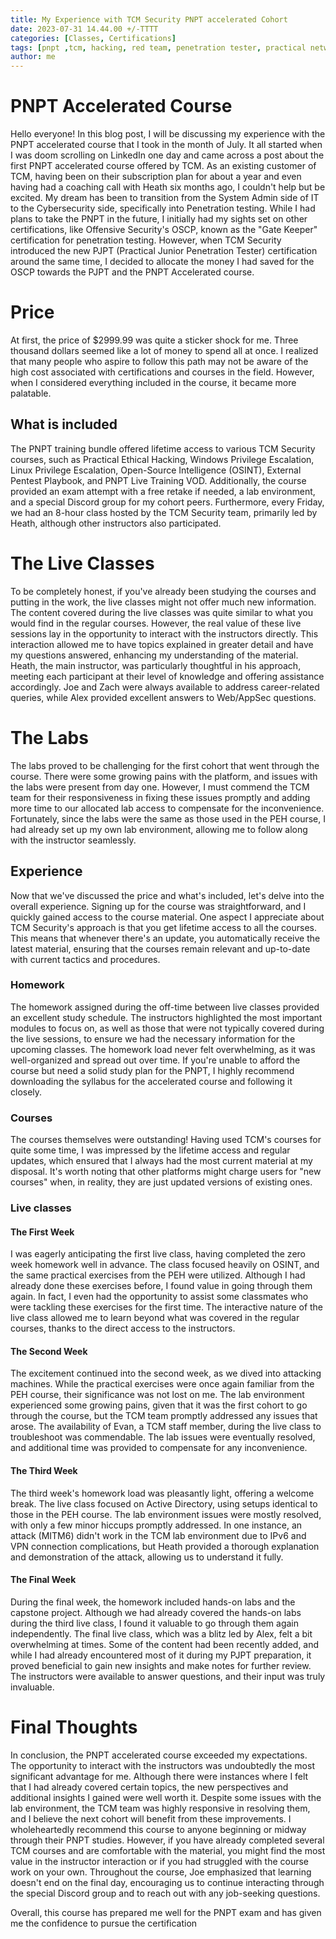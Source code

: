 ```yaml
---
title: My Experience with TCM Security PNPT accelerated Cohort
date: 2023-07-31 14.44.00 +/-TTTT
categories: [Classes, Certifications]
tags: [pnpt ,tcm, hacking, red team, penetration tester, practical network penetration tester]     # TAG names should always be lowercase
author: me
---
```

# PNPT Accelerated Course
Hello everyone! In this blog post, I will be discussing my experience with the PNPT accelerated course that I took in the month of July. It all started when I was doom scrolling on LinkedIn one day and came across a post about the first PNPT accelerated course offered by TCM. As an existing customer of TCM, having been on their subscription plan for about a year and even having had a coaching call with Heath six months ago, I couldn't help but be excited. My dream has been to transition from the System Admin side of IT to the Cybersecurity side, specifically into Penetration testing. While I had plans to take the PNPT in the future, I initially had my sights set on other certifications, like Offensive Security's OSCP, known as the "Gate Keeper" certification for penetration testing. However, when TCM Security introduced the new PJPT (Practical Junior Penetration Tester) certification around the same time, I decided to allocate the money I had saved for the OSCP towards the PJPT and the PNPT Accelerated course.

# Price
At first, the price of $2999.99 was quite a sticker shock for me. Three thousand dollars seemed like a lot of money to spend all at once. I realized that many people who aspire to follow this path may not be aware of the high cost associated with certifications and courses in the field. However, when I considered everything included in the course, it became more palatable. 

## What is included 
The PNPT training bundle offered lifetime access to various TCM Security courses, such as Practical Ethical Hacking, Windows Privilege Escalation, Linux Privilege Escalation, Open-Source Intelligence (OSINT), External Pentest Playbook, and PNPT Live Training VOD. Additionally, the course provided an exam attempt with a free retake if needed, a lab environment, and a special Discord group for my cohort peers. Furthermore, every Friday, we had an 8-hour class hosted by the TCM Security team, primarily led by Heath, although other instructors also participated.

# The Live Classes
To be completely honest, if you've already been studying the courses and putting in the work, the live classes might not offer much new information. The content covered during the live classes was quite similar to what you would find in the regular courses. However, the real value of these live sessions lay in the opportunity to interact with the instructors directly. This interaction allowed me to have topics explained in greater detail and have my questions answered, enhancing my understanding of the material. Heath, the main instructor, was particularly thoughtful in his approach, meeting each participant at their level of knowledge and offering assistance accordingly. Joe and Zach were always available to address career-related queries, while Alex provided excellent answers to Web/AppSec questions.

# The Labs
The labs proved to be challenging for the first cohort that went through the course. There were some growing pains with the platform, and issues with the labs were present from day one. However, I must commend the TCM team for their responsiveness in fixing these issues promptly and adding more time to our allocated lab access to compensate for the inconvenience. Fortunately, since the labs were the same as those used in the PEH course, I had already set up my own lab environment, allowing me to follow along with the instructor seamlessly.

## Experience
Now that we've discussed the price and what's included, let's delve into the overall experience. Signing up for the course was straightforward, and I quickly gained access to the course material. One aspect I appreciate about TCM Security's approach is that you get lifetime access to all the courses. This means that whenever there's an update, you automatically receive the latest material, ensuring that the courses remain relevant and up-to-date with current tactics and procedures.  

### Homework
The homework assigned during the off-time between live classes provided an excellent study schedule. The instructors highlighted the most important modules to focus on, as well as those that were not typically covered during the live sessions, to ensure we had the necessary information for the upcoming classes. The homework load never felt overwhelming, as it was well-organized and spread out over time. If you're unable to afford the course but need a solid study plan for the PNPT, I highly recommend downloading the syllabus for the accelerated course and following it closely.

### Courses
The courses themselves were outstanding! Having used TCM's courses for quite some time, I was impressed by the lifetime access and regular updates, which ensured that I always had the most current material at my disposal. It's worth noting that other platforms might charge users for "new courses" when, in reality, they are just updated versions of existing ones.

### Live classes

#### The First Week
I was eagerly anticipating the first live class, having completed the zero week homework well in advance. The class focused heavily on OSINT, and the same practical exercises from the PEH were utilized. Although I had already done these exercises before, I found value in going through them again. In fact, I even had the opportunity to assist some classmates who were tackling these exercises for the first time. The interactive nature of the live class allowed me to learn beyond what was covered in the regular courses, thanks to the direct access to the instructors.

#### The Second Week
The excitement continued into the second week, as we dived into attacking machines. While the practical exercises were once again familiar from the PEH course, their significance was not lost on me. The lab environment experienced some growing pains, given that it was the first cohort to go through the course, but the TCM team promptly addressed any issues that arose. The availability of Evan, a TCM staff member, during the live class to troubleshoot was commendable. The lab issues were eventually resolved, and additional time was provided to compensate for any inconvenience.

#### The Third Week
The third week's homework load was pleasantly light, offering a welcome break. The live class focused on Active Directory, using setups identical to those in the PEH course. The lab environment issues were mostly resolved, with only a few minor hiccups promptly addressed. In one instance, an attack (MITM6) didn't work in the TCM lab environment due to IPv6 and VPN connection complications, but Heath provided a thorough explanation and demonstration of the attack, allowing us to understand it fully.

#### The Final Week
During the final week, the homework included hands-on labs and the capstone project. Although we had already covered the hands-on labs during the third live class, I found it valuable to go through them again independently. The final live class, which was a blitz led by Alex, felt a bit overwhelming at times. Some of the content had been recently added, and while I had already encountered most of it during my PJPT preparation, it proved beneficial to gain new insights and make notes for further review. The instructors were available to answer questions, and their input was truly invaluable.

# Final Thoughts

In conclusion, the PNPT accelerated course exceeded my expectations. The opportunity to interact with the instructors was undoubtedly the most significant advantage for me. Although there were instances where I felt that I had already covered certain topics, the new perspectives and additional insights I gained were well worth it. Despite some issues with the lab environment, the TCM team was highly responsive in resolving them, and I believe the next cohort will benefit from these improvements. I wholeheartedly recommend this course to anyone beginning or midway through their PNPT studies. However, if you have already completed several TCM courses and are comfortable with the material, you might find the most value in the instructor interaction or if you had struggled with the course work on your own. Throughout the course, Joe emphasized that learning doesn't end on the final day, encouraging us to continue interacting through the special Discord group and to reach out with any job-seeking questions.

Overall, this course has prepared me well for the PNPT exam and has given me the confidence to pursue the certification
